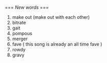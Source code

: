 === *New words* ===

1. make out (make out with each other)
2. bitrate
3. gait
4. pompous
5. merger
6. fave ( this song is already an all time fave )
7. rowdy
8. gravy
